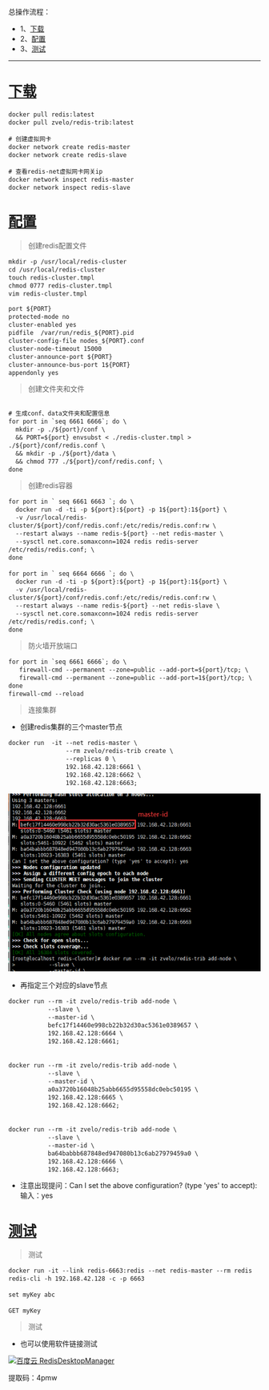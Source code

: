 总操作流程：
- 1、[下载](#docker-01)
- 2、[配置](#docker-02)
- 3、[测试](#docker-03)

***

# <a name="docker-01" href="#" >下载</a>

```shell
docker pull redis:latest
docker pull zvelo/redis-trib:latest

# 创建虚拟网卡
docker network create redis-master
docker network create redis-slave

# 查看redis-net虚拟网卡网关ip
docker network inspect redis-master
docker network inspect redis-slave
```

# <a name="docker-02" href="#" >配置</a>

> 创建redis配置文件

```shell
mkdir -p /usr/local/redis-cluster
cd /usr/local/redis-cluster
touch redis-cluster.tmpl
chmod 0777 redis-cluster.tmpl
vim redis-cluster.tmpl
```

```shell
port ${PORT}
protected-mode no
cluster-enabled yes
pidfile  /var/run/redis_${PORT}.pid 
cluster-config-file nodes_${PORT}.conf
cluster-node-timeout 15000
cluster-announce-port ${PORT}
cluster-announce-bus-port 1${PORT}
appendonly yes
```

> 创建文件夹和文件

```shell

# 生成conf、data文件夹和配置信息
for port in `seq 6661 6666`; do \
  mkdir -p ./${port}/conf \
  && PORT=${port} envsubst < ./redis-cluster.tmpl > ./${port}/conf/redis.conf \
  && mkdir -p ./${port}/data \
  && chmod 777 ./${port}/conf/redis.conf; \
done
```
> 创建redis容器

```shell
for port in ` seq 6661 6663 `; do \
  docker run -d -ti -p ${port}:${port} -p 1${port}:1${port} \
  -v /usr/local/redis-cluster/${port}/conf/redis.conf:/etc/redis/redis.conf:rw \
  --restart always --name redis-${port} --net redis-master \
  --sysctl net.core.somaxconn=1024 redis redis-server /etc/redis/redis.conf; \
done

for port in ` seq 6664 6666 `; do \
  docker run -d -ti -p ${port}:${port} -p 1${port}:1${port} \
  -v /usr/local/redis-cluster/${port}/conf/redis.conf:/etc/redis/redis.conf:rw \
  --restart always --name redis-${port} --net redis-slave \
  --sysctl net.core.somaxconn=1024 redis redis-server /etc/redis/redis.conf; \
done
```

> 防火墙开放端口

```shell
for port in `seq 6661 6666`; do \
   firewall-cmd --permanent --zone=public --add-port=${port}/tcp; \
   firewall-cmd --permanent --zone=public --add-port=1${port}/tcp; \
done 
firewall-cmd --reload
```

> 连接集群

- 创建redis集群的三个master节点

```shell
docker run  -it --net redis-master \
                --rm zvelo/redis-trib create \
                --replicas 0 \
                192.168.42.128:6661 \
                192.168.42.128:6662 \
                192.168.42.128:6663;
```

![](image/12-1.png)

- 再指定三个对应的slave节点

```
docker run --rm -it zvelo/redis-trib add-node \
           --slave \
           --master-id \
           befc17f14460e998cb22b32d30ac5361e0389657 \
           192.168.42.128:6664 \
           192.168.42.128:6661;


docker run --rm -it zvelo/redis-trib add-node \
           --slave \
           --master-id \
           a0a3720b16048b25abb6655d95558dc0ebc50195 \
           192.168.42.128:6665 \
           192.168.42.128:6662;


docker run --rm -it zvelo/redis-trib add-node \
           --slave \
           --master-id \
           ba64babbb687848ed947080b13c6ab27979459a0 \
           192.168.42.128:6666 \
           192.168.42.128:6663;

```


- 注意出现提问：Can I set the above configuration? (type 'yes' to accept): 输入：yes

# <a name="docker-03" href="#" >测试</a>

> 测试

```
docker run -it --link redis-6663:redis --net redis-master --rm redis redis-cli -h 192.168.42.128 -c -p 6663

set myKey abc

GET myKey
```

> 测试


- 也可以使用软件链接测试

[![](https://img.shields.io/badge/百度云-RedisDesktopManager-green.svg "百度云 RedisDesktopManager")](https://pan.baidu.com/s/1b1lGG7umXfaB4dxk8sVpBQ)

提取码：4pmw
